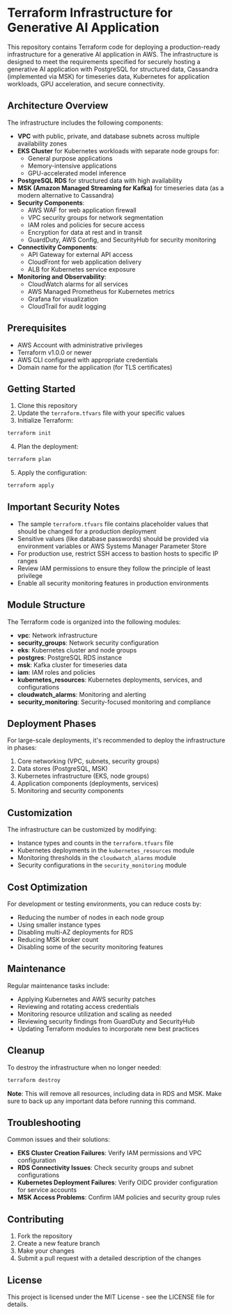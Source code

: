 # Terraform Infrastructure for Generative AI Application

This repository contains Terraform code for deploying a production-ready infrastructure for a generative AI application in AWS. The infrastructure is designed to meet the requirements specified for securely hosting a generative AI application with PostgreSQL for structured data, Cassandra (implemented via MSK) for timeseries data, Kubernetes for application workloads, GPU acceleration, and secure connectivity.

## Architecture Overview

The infrastructure includes the following components:

- **VPC** with public, private, and database subnets across multiple availability zones
- **EKS Cluster** for Kubernetes workloads with separate node groups for:
  - General purpose applications
  - Memory-intensive applications
  - GPU-accelerated model inference
- **PostgreSQL RDS** for structured data with high availability
- **MSK (Amazon Managed Streaming for Kafka)** for timeseries data (as a modern alternative to Cassandra)
- **Security Components**:
  - AWS WAF for web application firewall
  - VPC security groups for network segmentation
  - IAM roles and policies for secure access
  - Encryption for data at rest and in transit
  - GuardDuty, AWS Config, and SecurityHub for security monitoring
- **Connectivity Components**:
  - API Gateway for external API access
  - CloudFront for web application delivery
  - ALB for Kubernetes service exposure
- **Monitoring and Observability**:
  - CloudWatch alarms for all services
  - AWS Managed Prometheus for Kubernetes metrics
  - Grafana for visualization
  - CloudTrail for audit logging

## Prerequisites

- AWS Account with administrative privileges
- Terraform v1.0.0 or newer
- AWS CLI configured with appropriate credentials
- Domain name for the application (for TLS certificates)

## Getting Started

1. Clone this repository
2. Update the `terraform.tfvars` file with your specific values
3. Initialize Terraform:

```bash
terraform init
```

4. Plan the deployment:

```bash
terraform plan
```

5. Apply the configuration:

```bash
terraform apply
```

## Important Security Notes

- The sample `terraform.tfvars` file contains placeholder values that should be changed for a production deployment
- Sensitive values (like database passwords) should be provided via environment variables or AWS Systems Manager Parameter Store
- For production use, restrict SSH access to bastion hosts to specific IP ranges
- Review IAM permissions to ensure they follow the principle of least privilege
- Enable all security monitoring features in production environments

## Module Structure

The Terraform code is organized into the following modules:

- **vpc**: Network infrastructure
- **security_groups**: Network security configuration
- **eks**: Kubernetes cluster and node groups
- **postgres**: PostgreSQL RDS instance
- **msk**: Kafka cluster for timeseries data
- **iam**: IAM roles and policies
- **kubernetes_resources**: Kubernetes deployments, services, and configurations
- **cloudwatch_alarms**: Monitoring and alerting
- **security_monitoring**: Security-focused monitoring and compliance

## Deployment Phases

For large-scale deployments, it's recommended to deploy the infrastructure in phases:

1. Core networking (VPC, subnets, security groups)
2. Data stores (PostgreSQL, MSK)
3. Kubernetes infrastructure (EKS, node groups)
4. Application components (deployments, services)
5. Monitoring and security components

## Customization

The infrastructure can be customized by modifying:

- Instance types and counts in the `terraform.tfvars` file
- Kubernetes deployments in the `kubernetes_resources` module
- Monitoring thresholds in the `cloudwatch_alarms` module
- Security configurations in the `security_monitoring` module

## Cost Optimization

For development or testing environments, you can reduce costs by:

- Reducing the number of nodes in each node group
- Using smaller instance types
- Disabling multi-AZ deployments for RDS
- Reducing MSK broker count
- Disabling some of the security monitoring features

## Maintenance

Regular maintenance tasks include:

- Applying Kubernetes and AWS security patches
- Reviewing and rotating access credentials
- Monitoring resource utilization and scaling as needed
- Reviewing security findings from GuardDuty and SecurityHub
- Updating Terraform modules to incorporate new best practices

## Cleanup

To destroy the infrastructure when no longer needed:

```bash
terraform destroy
```

**Note**: This will remove all resources, including data in RDS and MSK. Make sure to back up any important data before running this command.

## Troubleshooting

Common issues and their solutions:

- **EKS Cluster Creation Failures**: Verify IAM permissions and VPC configuration
- **RDS Connectivity Issues**: Check security groups and subnet configurations
- **Kubernetes Deployment Failures**: Verify OIDC provider configuration for service accounts
- **MSK Access Problems**: Confirm IAM policies and security group rules

## Contributing

1. Fork the repository
2. Create a new feature branch
3. Make your changes
4. Submit a pull request with a detailed description of the changes

## License

This project is licensed under the MIT License - see the LICENSE file for details.